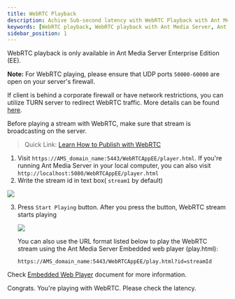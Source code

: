 ```yaml
---
title: WebRTC Playback
description: Achive Sub-second latency with WebRTC Playback with Ant Media Server.
keywords: [WebRTC playback, WebRTC playback with Ant Media Server, Ant Media Server Documentation, Ant Media Server Tutorials]
sidebar_position: 1
---
```


WebRTC playback is only available in Ant Media Server Enterprise Edition (EE).

**Note:** For WebRTC playing, please ensure that UDP ports  `50000-60000`  are open on your server's firewall.

If client is behind a corporate firewall or have network restrictions, you can utilize TURN server to redirect WebRTC traffic. More details can be found [here](https://antmedia.io/docs/guides/advanced-usage/turn-and-stun-installation/coturn-quick-installation/).

Before playing a stream with WebRTC, make sure that stream is broadcasting on the server.

> Quick Link: [Learn How to Publish with WebRTC](https://antmedia.io/docs/guides/publish-live-stream/webrtc/)

1. Visit ```https://AMS_domain_name:5443/WebRTCAppEE/player.html```. If you're running Ant Media Server in your local computer, you can also visit ```http://localhost:5080/WebRTCAppEE/player.html```
2. Write the stream id in text box( ```stream1``` by default)

 ![](@site/static/img/playing-live-streams/webrtc-playing/webrtc-player.png)

3. Press ```Start Playing``` button. After you press the button, WebRTC stream starts playing

   ![](@site/static/img/playing-live-streams/webrtc-playing/play-started.png)

   You can also use the URL format listed below to play the WebRTC stream using the Ant Media Server Embedded web player (play.html):

   `https://AMS_domain_name:5443/WebRTCAppEE/play.html?id=streamId`

Check [Embedded Web Player](https://antmedia.io/docs/guides/playing-live-stream/embedded-web-player/) document for more information.

Congrats. You're playing with WebRTC. Please check the latency.
